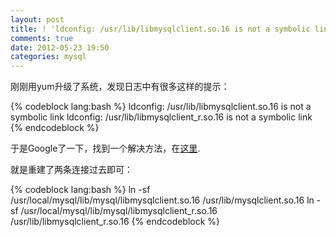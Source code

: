 ```yaml
---
layout: post
title: ! 'ldconfig: /usr/lib/libmysqlclient.so.16 is not a symbolic link的问题'
comments: true
date: 2012-05-23 19:50
categories: mysql
---
```


刚刚用yum升级了系统，发现日志中有很多这样的提示：

{% codeblock lang:bash %}
ldconfig: /usr/lib/libmysqlclient.so.16 is not a symbolic link
ldconfig: /usr/lib/libmysqlclient_r.so.16 is not a symbolic link
{% endcodeblock %}

于是Google了一下，找到一个解决方法，在[这里](http://tiger.im/286.html).

就是重建了两条连接过去即可：


{% codeblock lang:bash %}
ln -sf /usr/local/mysql/lib/mysql/libmysqlclient.so.16 /usr/lib/mysqlclient.so.16
ln -sf /usr/local/mysql/lib/mysql/libmysqlclient_r.so.16 /usr/lib/libmysqlclient_r.so.16
{% endcodeblock %}
